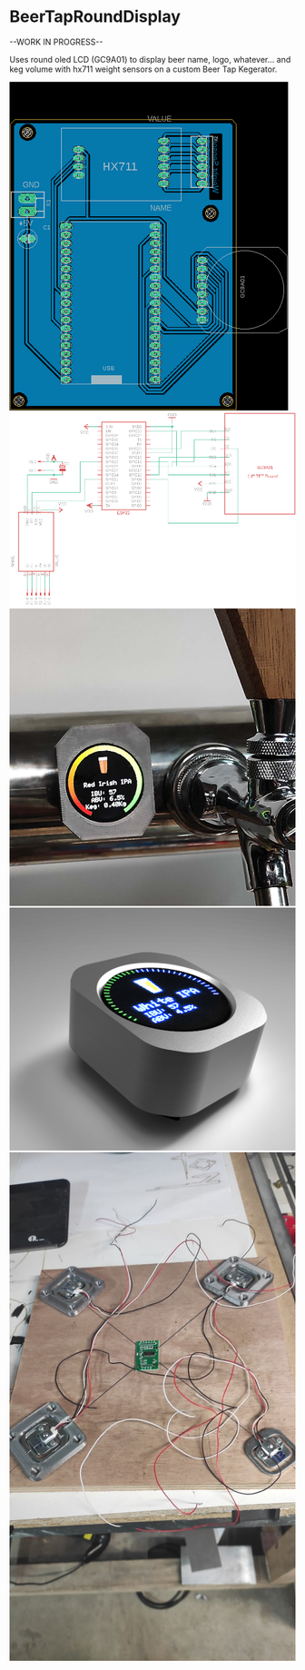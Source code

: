 # BeerTapRoundDisplay
--WORK IN PROGRESS--

Uses round oled LCD (GC9A01) to display beer name, logo, whatever... and keg volume with hx711 weight sensors on a custom Beer Tap Kegerator.

![display](./doc/PCB.png)
![display](./doc/schema.png)
![display](./doc/LevelScreen.jpg)
![display](./doc/render1.png)
![display](./doc/IMG_20220216_224940.jpg)



